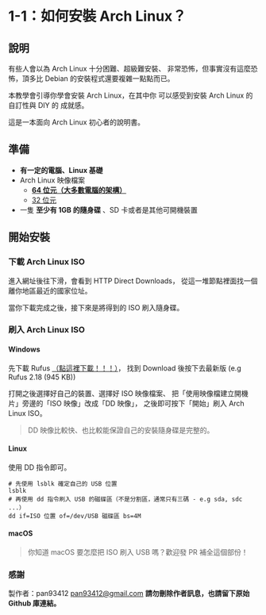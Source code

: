 # 1-1：如何安裝 Arch Linux？
## 說明
有些人會以為 Arch Linux 十分困難、超級難安裝、
非常恐怖，但事實沒有這麼恐怖，頂多比 Debian
的安裝程式還要複雜一點點而已。

本教學會引導你學會安裝 Arch Linux，在其中你
可以感受到安裝 Arch Linux 的自訂性與 DIY 的
成就感。

這是一本面向 Arch Linux 初心者的說明書。

## 準備
-  **有一定的電腦、Linux 基礎**
- Arch Linux 映像檔案
  - [**64 位元（大多數電腦的架構）**](https://www.archlinux.org/download/)
  - [32 位元](https://www.archlinux32.org/download/)
- 一隻 **至少有 1GB 的隨身碟** 、SD 卡或者是其他可開機裝置

## 開始安裝
### 下載 Arch Linux ISO
進入網址後往下滑，會看到 HTTP Direct Downloads，
從這一堆節點裡面找一個離你地區最近的國家位址。

當你下載完成之後，接下來是將得到的 ISO 刷入隨身碟。

### 刷入 Arch Linux ISO
#### Windows
先下載 Rufus [（點這裡下載！！！）](https://rufus.akeo.ie)，
找到 Download 後按下去最新版 (e.g Rufus 2.18 (945 KB))

打開之後選擇好自己的裝置、選擇好 ISO 映像檔案、
把「使用映像檔建立開機片」旁邊的「ISO 映像」改成「DD 映像」，
之後即可按下「開始」刷入 Arch Linux ISO。
> DD 映像比較快、也比較能保證自己的安裝隨身碟是完整的。

#### Linux
使用 DD 指令即可。
```
# 先使用 lsblk 確定自己的 USB 位置
lsblk
# 再使用 dd 指令刷入 USB 的磁碟區（不是分割區，通常只有三碼 - e.g sda, sdc ...）
dd if=ISO 位置 of=/dev/USB 磁碟區 bs=4M
```

#### macOS
> 你知道 macOS 要怎麼把 ISO 刷入
USB 嗎？歡迎發 PR 補全這個部份！

### 感謝
製作者：pan93412 <pan93412@gmail.com>
**請勿刪除作者訊息，也請留下原始 Github 庫連結。**

